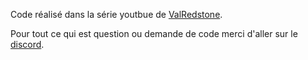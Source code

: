 Code réalisé dans la série youtbue de [ValRedstone](https://www.youtube.com/playlist?list=PLZ_dUJFNzsKAHpiy0i7azUmxGsIjxroEz).

Pour tout ce qui est question ou demande de code merci d'aller sur le [discord](https://discord.gg/uj3UpDtCf2).
